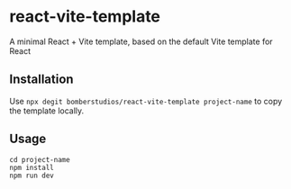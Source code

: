 # react-vite-template

A minimal React + Vite template, based on the default Vite template for React

## Installation

Use `npx degit bomberstudios/react-vite-template project-name` to copy the template locally.

## Usage

```shell
cd project-name
npm install
npm run dev
```
